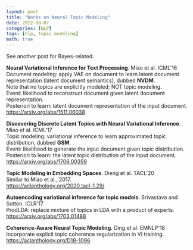 ```yaml
---
layout: post
title: "Works on Neural Topic Modeling"
date: 2022-08-07
categories: [NLP]
tags: [nlp, topic modeling]
math: true
---
```


See another post for Bayes-related.

**Neural Variational Inference for Text Processing**. Miao et al. ICML'16\
Document modeling: apply VAE on document to learn latent document representation (latent document semantics), dubbed **NVDM**.\
Note that no topics are explicitly modeled; NOT topic modeling.\
Event: likelihood to reconstruct document given latent document representation.\
Posteriori to learn: latent document representation of the input document.\
<https://arxiv.org/abs/1511.06038>

**Discovering Discrete Latent Topics with Neural Variational Inference**. Miao et al. ICML'17\
Topic modeling: variational inference to learn approximated topic distribution, dubbed **GSM**.\
Event: likelihood to generate the input document given topic distribution.\
Posteriori to learn: the latent topic distribution of the input document.\
<https://arxiv.org/abs/1706.00359>

**Topic Modeling in Embedding Spaces**. Dieng et al. TACL'20\
Similar to Miao et al., 2017.\
<https://aclanthology.org/2020.tacl-1.29/>

**Autoencoding variational inference for topic models**. Srivastava and Sutton. ICLR'17\
ProdLDA: replace mixture of topics in LDA with a product of experts.\
<https://arxiv.org/abs/1703.01488>

**Coherence-Aware Neural Topic Modeling**. Ding et al. EMNLP'18\
Incorporate explicit topic coherence regularization in VI training.\
<https://aclanthology.org/D18-1096>
